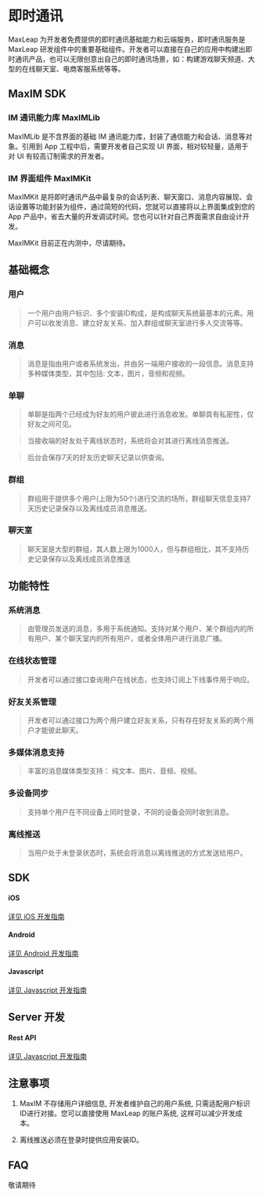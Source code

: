 # 即时通讯
MaxLeap 为开发者免费提供的即时通讯基础能力和云端服务，即时通讯服务是 MaxLeap 研发组件中的重要基础组件。开发者可以直接在自己的应用中构建出即时通讯产品，也可以无限创意出自己的即时通讯场景，如：构建游戏聊天频道、大型的在线聊天室、电商客服系统等等。

## MaxIM SDK

### IM 通讯能力库 MaxIMLib
MaxIMLib 是不含界面的基础 IM 通讯能力库，封装了通信能力和会话、消息等对象。引用到 App 工程中后，需要开发者自己实现 UI 界面，相对较轻量，适用于对 UI 有较高订制需求的开发者。
### IM 界面组件 MaxIMKit
MaxIMKit 是将即时通讯产品中最复杂的会话列表、聊天窗口、消息内容展现、会话设置等功能封装为组件，通过简短的代码，您就可以直接将以上界面集成到您的 App 产品中，省去大量的开发调试时间。您也可以针对自己界面需求自由设计开发。

MaxIMKit 目前正在内测中，尽请期待。


## 基础概念
### 用户
> 一个用户由用户标识、多个安装ID构成，是构成聊天系统最基本的元素。用户可以收发消息、建立好友关系、加入群组或聊天室进行多人交流等等。

### 消息
> 消息是指由用户或者系统发出，并由另一端用户接收的一段信息。消息支持多种媒体类型，其中包括: 文本，图片，音频和视频。

### 单聊
> 单聊是指两个已经成为好友的用户彼此进行消息收发。单聊具有私密性，仅好友之间可见。

> 当接收端的好友处于离线状态时，系统将会对其进行离线消息推送。

> 后台会保存7天的好友历史聊天记录以供查询。

### 群组
> 群组用于提供多个用户(上限为50个)进行交流的场所，群组聊天信息支持7天历史记录保存以及离线成员消息推送。

### 聊天室
> 聊天室是大型的群组，其人数上限为1000人，但与群组相比，其不支持历史记录保存以及离线成员消息推送

## 功能特性
### 系统消息
> 由管理员发送的消息，多用于系统通知。支持对某个用户、某个群组内的所有用户、某个聊天室内的所有用户，或者全体用户进行消息广播。

### 在线状态管理
> 开发者可以通过接口查询用户在线状态，也支持订阅上下线事件用于响应。

### 好友关系管理
> 开发者可以通过接口为两个用户建立好友关系，只有存在好友关系的两个用户才能彼此聊天。

### 多媒体消息支持
> 丰富的消息媒体类型支持： 纯文本、图片、音频、视频。

### 多设备同步
> 支持单个用户在不同设备上同时登录，不同的设备会同时收到消息。

### 离线推送
> 当用户处于未登录状态时，系统会将消息以离线推送的方式发送给用户。

## SDK
#### iOS
[详见 iOS 开发指南](../../../zh/iOS/Guide/MaxIM.md)
#### Android
[详见 Android 开发指南](../../../zh/Android/Guide/MaxIM.md)
#### Javascript
[详见 Javascript 开发指南](../../../zh/Javascript/Guide/IM.md)

## Server 开发

#### Rest API
[详见 Javascript 开发指南](../../../zh/Javascript/Guide/IM.md)

## 注意事项

1. MaxIM 不存储用户详细信息, 开发者维护自己的用户系统, 只需适配用户标识ID进行对接。您可以直接使用 MaxLeap 的账户系统, 这样可以减少开发成本。

2. 离线推送必须在登录时提供应用安装ID。

## FAQ
敬请期待
